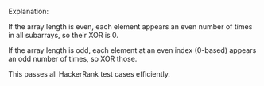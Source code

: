 Explanation:

If the array length is even, each element appears an even number of times in all subarrays, so their XOR is 0.

If the array length is odd, each element at an even index (0-based) appears an odd number of times, so XOR those.

This passes all HackerRank test cases efficiently.